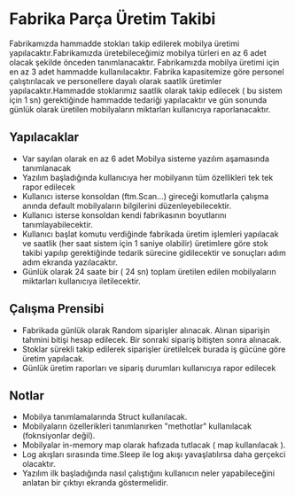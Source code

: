 # Fabrika Parça Üretim Takibi


Fabrikamızda hammadde stokları takip edilerek mobilya üretimi yapılacaktır.Fabrikamızda üretebileceğimiz mobilya türleri en az 6 adet olacak şekilde önceden tanımlanacaktır. Fabrikamızda mobilya üretimi için en az 3 adet hammadde kullanılacaktır. Fabrika kapasitemize göre personel çalıştırılacak ve personellere dayalı olarak saatlik üretimler yapılacaktır.Hammadde stoklarımız saatlik olarak takip edilecek ( bu sistem için 1 sn) gerektiğinde hammadde tedariği yapılacaktır ve gün sonunda günlük olarak üretilen mobilyaların miktarları kullanıcıya raporlanacaktır. 

## Yapılacaklar

- Var sayılan olarak en az 6 adet Mobilya sisteme yazılım aşamasında tanımlanacak
- Yazılım başladığında kullanıcıya her mobilyanın tüm özellikleri tek tek rapor edilecek
- Kullanıcı isterse konsoldan (ftm.Scan...) gireceği komutlarla çalışma anında default mobilyaların bilgilerini düzenleyebilecektir.
- Kullanıcı isterse konsoldan kendi fabrikasının boyutlarını tanımlayabilecektir.
- Kullanıcı başlat komutu verdiğinde fabrikada üretim işlemleri yapılacak ve saatlik (her saat sistem için 1 saniye olabilir) üretimlere göre stok takibi yapılıp gerektiğinde tedarik sürecine gidilecektir ve sonuçları adım adım ekranda yazılacaktır.
- Günlük olarak 24 saate bir ( 24 sn) toplam üretilen edilen mobilyaların miktarları kullanıcıya iletilecektir.

## Çalışma Prensibi

- Fabrikada günlük olarak Random siparişler alınacak. Alınan siparişin tahmini bitişi hesap edilecek. Bir sonraki sipariş bitişten sonra alınacak.
- Stoklar sürekli takip edilerek siparişler üretilelcek burada iş gücüne göre üretim yapılacak.
- Günlük üretim raporları ve sipariş durumları kullanıcıya rapor edilecek


## Notlar

- Mobilya tanımlamalarında Struct kullanılacak.
- Mobilyaların özellerikleri tanımlanırken "methotlar" kullanılacak (foknsiyonlar değil).
- Mobilyalar in-memory map olarak hafızada tutlacak ( map kullanılacak ).
- Log akışları sırasında time.Sleep ile log akışı yavaşlatılırsa daha gerçekci olacaktır.
- Yazılım ilk başladığında nasıl çalıştığını kullanıcın neler yapabileceğini anlatan bir çıktıyı ekranda göstermelidir.
